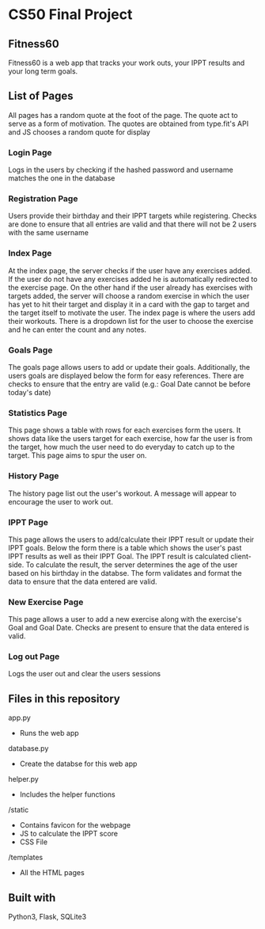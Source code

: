 # CS50 Final Project

## Fitness60

Fitness60 is a web app that tracks your work outs, your IPPT results and your long term goals.

## List of Pages
All pages has a random quote at the foot of the page. The quote act to serve as a form of motivation. The quotes are obtained from type.fit's API and JS chooses a random quote for display

### Login Page
Logs in the users by checking if the hashed password and username matches the one in the database

### Registration Page
Users provide their birthday and their IPPT targets while registering. Checks are done to ensure that all entries are valid and that there will not be 2 users with the same username

### Index Page
At the index page, the server checks if the user have any exercises added. If the user do not have any exercises added he is automatically redirected to the exercise page. On the other hand if the user already has exercises with targets added, the server will choose a random exercise in which the user has yet to hit their target and display it in a card with the gap to target and the target itself to motivate the user. 
The index page is where the users add their workouts. There is a dropdown list for the user to choose the exercise and he can enter the count and any notes. 

### Goals Page
The goals page allows users to add or update their goals. Additionally, the users goals are displayed below the form for easy references. There are checks to ensure that the entry are valid (e.g.: Goal Date cannot be before today's date)

### Statistics Page
This page shows a table with rows for each exercises form the users. It shows data like the users target for each exercise, how far the user is from the target, how much the user need to do everyday to catch up to the target. This page aims to spur the user on.

### History Page
The history page list out the user's workout. A message will appear to encourage the user to work out.

### IPPT Page
This page allows the users to add/calculate their IPPT result or update their IPPT goals. Below the form there is a table which shows the user's past IPPT results as well as their IPPT Goal. The IPPT result is calculated client-side. To calculate the result, the server determines the age of the user based on his birthday in the databse. The form validates and format the data to ensure that the data entered are valid.

### New Exercise Page
This page allows a user to add a new exercise along with the exercise's Goal and Goal Date. Checks are present to ensure that the data entered is valid.

### Log out Page
Logs the user out and clear the users sessions

## Files in this repository
app.py
* Runs the web app

database.py
* Create the databse for this web app

helper.py
* Includes the helper functions

/static
* Contains favicon for the webpage
* JS to calculate the IPPT score
* CSS File

/templates
* All the HTML pages


## Built with
Python3, Flask, SQLite3